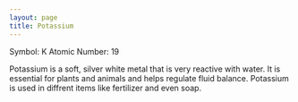 ```yaml
---
layout: page
title: Potassium
---
```


Symbol: K
Atomic Number: 19

Potassium is a soft, silver white metal that is very reactive with water. It is essential for plants and animals and helps regulate fluid balance. Potassium is used in diffrent items like fertilizer and even soap. 